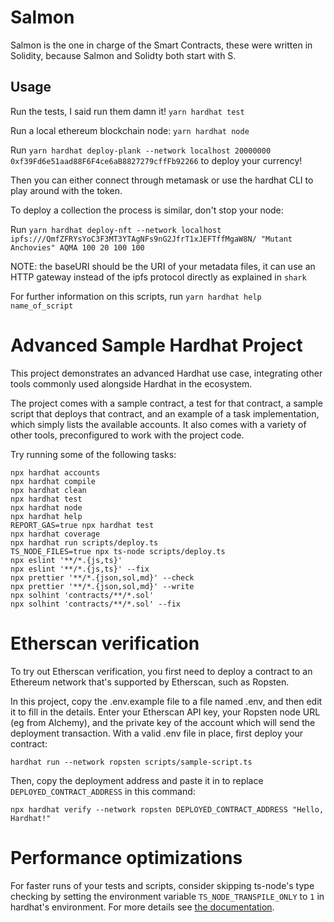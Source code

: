 # Salmon

Salmon is the one in charge of the Smart Contracts, these were written in Solidity, because Salmon and Solidty both start with S.

## Usage

Run the tests, I said run them damn it! `yarn hardhat test`

Run a local ethereum blockchain node: `yarn hardhat node`

Run `yarn hardhat deploy-plank --network localhost 20000000 0xf39Fd6e51aad88F6F4ce6aB8827279cffFb92266` to deploy your currency!

Then you can either connect through metamask or use the hardhat CLI to play around with the token.

To deploy a collection the process is similar, don't stop your node:

Run `yarn hardhat deploy-nft --network localhost ipfs:///QmfZFRYsYoC3F3MT3YTAgNFs9nG2JfrT1xJEFTffMgaW8N/ "Mutant Anchovies" AQMA 100 20 100 100`

NOTE: the baseURI should be the URI of your metadata files, it can use an HTTP gateway instead of the ipfs protocol directly as explained in `shark`

For further information on this scripts, run `yarn hardhat help name_of_script`

# Advanced Sample Hardhat Project

This project demonstrates an advanced Hardhat use case, integrating other tools commonly used alongside Hardhat in the ecosystem.

The project comes with a sample contract, a test for that contract, a sample script that deploys that contract, and an example of a task implementation, which simply lists the available accounts. It also comes with a variety of other tools, preconfigured to work with the project code.

Try running some of the following tasks:

```shell
npx hardhat accounts
npx hardhat compile
npx hardhat clean
npx hardhat test
npx hardhat node
npx hardhat help
REPORT_GAS=true npx hardhat test
npx hardhat coverage
npx hardhat run scripts/deploy.ts
TS_NODE_FILES=true npx ts-node scripts/deploy.ts
npx eslint '**/*.{js,ts}'
npx eslint '**/*.{js,ts}' --fix
npx prettier '**/*.{json,sol,md}' --check
npx prettier '**/*.{json,sol,md}' --write
npx solhint 'contracts/**/*.sol'
npx solhint 'contracts/**/*.sol' --fix
```

# Etherscan verification

To try out Etherscan verification, you first need to deploy a contract to an Ethereum network that's supported by Etherscan, such as Ropsten.

In this project, copy the .env.example file to a file named .env, and then edit it to fill in the details. Enter your Etherscan API key, your Ropsten node URL (eg from Alchemy), and the private key of the account which will send the deployment transaction. With a valid .env file in place, first deploy your contract:

```shell
hardhat run --network ropsten scripts/sample-script.ts
```

Then, copy the deployment address and paste it in to replace `DEPLOYED_CONTRACT_ADDRESS` in this command:

```shell
npx hardhat verify --network ropsten DEPLOYED_CONTRACT_ADDRESS "Hello, Hardhat!"
```

# Performance optimizations

For faster runs of your tests and scripts, consider skipping ts-node's type checking by setting the environment variable `TS_NODE_TRANSPILE_ONLY` to `1` in hardhat's environment. For more details see [the documentation](https://hardhat.org/guides/typescript.html#performance-optimizations).
